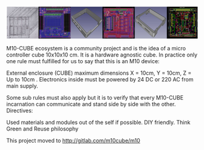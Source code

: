 <p align="center"><img src="banner_strip.jpg"></p>

M10-CUBE ecosystem is a community project and is the idea of a micro controller cube 10x10x10 cm. It is a hardware agnostic cube.
In practice only one rule must fulfilled for us to say that this is an M10 device:

External enclosure (CUBE) maximum dimensions X = 10cm, Y = 10cm, Z = Up to 10cm .  Electronics inside must be powered by 24 DC or 220 AC from main supply.

Some sub rules must also apply but it is to verify that every M10-CUBE incarnation can communicate and stand side by side with the other.
Directives:

Used materials and modules out of the self if possible.
DIY friendly.
Think Green and Reuse philosophy

This project moved to http://gitlab.com/m10cube/m10




